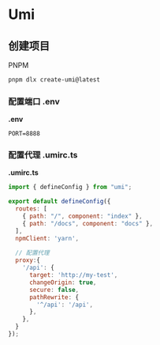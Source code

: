 # Umi



## 创建项目

PNPM

```bash
pnpm dlx create-umi@latest
```



### 配置端口 .env

**.env**

```
PORT=8888
```



### 配置代理 .umirc.ts

**.umirc.ts**

```js
import { defineConfig } from "umi";

export default defineConfig({
  routes: [
    { path: "/", component: "index" },
    { path: "/docs", component: "docs" },
  ],
  npmClient: 'yarn',
  
  // 配置代理
  proxy:{
    '/api': {
      target: 'http://my-test',
      changeOrigin: true,
      secure: false,
      pathRewrite: {
        '^/api': '/api',
      },
    },
  }
});
```

